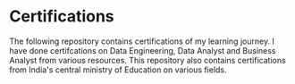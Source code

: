 # Certifications
The following repository contains certifications of my learning journey. I have done certifcations on Data Engineering, Data Analyst and Business Analyst from various resources.
This repository also contains certifications from India's central ministry of Education on various fields.
